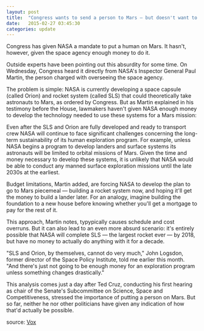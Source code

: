 ```yaml
---
layout: post
title:  "Congress wants to send a person to Mars — but doesn't want to pay the bill"
date:   2015-02-27 03:45:30
categories: update
---
```

Congress has given NASA a mandate to put a human on Mars. It hasn't, however, given the space agency enough money to do it.

Outside experts have been pointing out this absurdity for some time. On Wednesday, Congress heard it directly from NASA's Inspector General Paul Martin, the person charged with overseeing the space agency.

The problem is simple: NASA is currently developing a space capsule (called Orion) and rocket system (called SLS) that could theoretically take astronauts to Mars, as ordered by Congress. But as Martin explained in his testimony before the House, lawmakers haven't given NASA enough money to develop the technology needed to use these systems for a Mars mission:

Even after the SLS and Orion are fully developed and ready to transport crew NASA will continue to face significant challenges concerning the long-term sustainability of its human exploration program. For example, unless NASA begins a program to develop landers and surface systems its astronauts will be limited to orbital missions of Mars. Given the time and money necessary to develop these systems, it is unlikely that NASA would be able to conduct any manned surface exploration missions until the late 2030s at the earliest.

Budget limitations, Martin added, are forcing NASA to develop the plan to go to Mars piecemeal — building a rocket system now, and hoping it'll get the money to build a lander later. For an analogy, imagine building the foundation to a new house before knowing whether you'll get a mortgage to pay for the rest of it.

This approach, Martin notes, typypically causes schedule and cost overruns. But it can also lead to an even more absurd scenario: it's entirely possible that NASA will complete SLS — the largest rocket ever — by 2018, but have no money to actually do anything with it for a decade.

"SLS and Orion, by themselves, cannot do very much," John Logsdon, former director of the Space Policy Institute, told me earlier this month. "And there's just not going to be enough money for an exploration program unless something changes drastically."

This analysis comes just a day after Ted Cruz, conducting his first hearing as chair of the Senate's Subcommittee on Science, Space and Competitiveness, stressed the importance of putting a person on Mars. But so far, neither he nor other politicians have given any indication of how that'd actually be possible.

source: [Vox](http://www.vox.com/2015/2/25/8109901/mars-nasa-congress)

